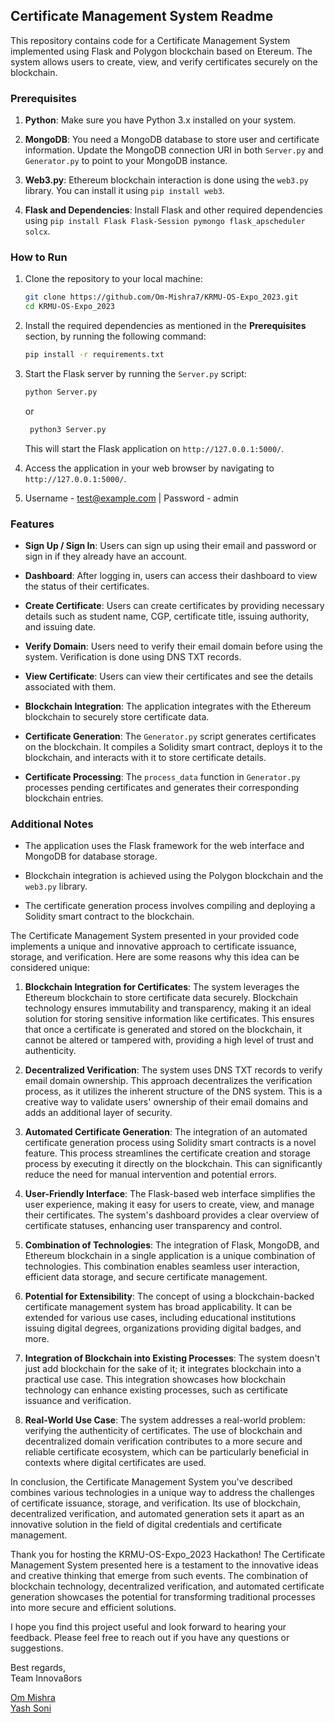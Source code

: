 ## Certificate Management System Readme

This repository contains code for a Certificate Management System implemented using Flask and Polygon blockchain based on Etereum. The system allows users to create, view, and verify certificates securely on the blockchain.

### Prerequisites

1. **Python**: Make sure you have Python 3.x installed on your system.

2. **MongoDB**: You need a MongoDB database to store user and certificate information. Update the MongoDB connection URI in both `Server.py` and `Generator.py` to point to your MongoDB instance.

3. **Web3.py**: Ethereum blockchain interaction is done using the `web3.py` library. You can install it using `pip install web3`.

4. **Flask and Dependencies**: Install Flask and other required dependencies using `pip install Flask Flask-Session pymongo flask_apscheduler solcx`.

### How to Run

1. Clone the repository to your local machine:

   ```bash
   git clone https://github.com/Om-Mishra7/KRMU-OS-Expo_2023.git
   cd KRMU-OS-Expo_2023
   ```

2. Install the required dependencies as mentioned in the **Prerequisites** section, by running the following command:

   ```bash
   pip install -r requirements.txt
   ```

3. Start the Flask server by running the `Server.py` script:

   ```bash
   python Server.py
   ```
   or 
   ```bash
    python3 Server.py
    ```

   This will start the Flask application on `http://127.0.0.1:5000/`.

4. Access the application in your web browser by navigating to `http://127.0.0.1:5000/`.

5. Username - test@example.com | Password - admin

### Features

- **Sign Up / Sign In**: Users can sign up using their email and password or sign in if they already have an account.

- **Dashboard**: After logging in, users can access their dashboard to view the status of their certificates.

- **Create Certificate**: Users can create certificates by providing necessary details such as student name, CGP, certificate title, issuing authority, and issuing date.

- **Verify Domain**: Users need to verify their email domain before using the system. Verification is done using DNS TXT records.

- **View Certificate**: Users can view their certificates and see the details associated with them.

- **Blockchain Integration**: The application integrates with the Ethereum blockchain to securely store certificate data.

- **Certificate Generation**: The `Generator.py` script generates certificates on the blockchain. It compiles a Solidity smart contract, deploys it to the blockchain, and interacts with it to store certificate details.

- **Certificate Processing**: The `process_data` function in `Generator.py` processes pending certificates and generates their corresponding blockchain entries.

### Additional Notes

- The application uses the Flask framework for the web interface and MongoDB for database storage.

- Blockchain integration is achieved using the Polygon blockchain and the `web3.py` library.

- The certificate generation process involves compiling and deploying a Solidity smart contract to the blockchain.


The Certificate Management System presented in your provided code implements a unique and innovative approach to certificate issuance, storage, and verification. Here are some reasons why this idea can be considered unique:

1. **Blockchain Integration for Certificates**: The system leverages the Ethereum blockchain to store certificate data securely. Blockchain technology ensures immutability and transparency, making it an ideal solution for storing sensitive information like certificates. This ensures that once a certificate is generated and stored on the blockchain, it cannot be altered or tampered with, providing a high level of trust and authenticity.

2. **Decentralized Verification**: The system uses DNS TXT records to verify email domain ownership. This approach decentralizes the verification process, as it utilizes the inherent structure of the DNS system. This is a creative way to validate users' ownership of their email domains and adds an additional layer of security.

3. **Automated Certificate Generation**: The integration of an automated certificate generation process using Solidity smart contracts is a novel feature. This process streamlines the certificate creation and storage process by executing it directly on the blockchain. This can significantly reduce the need for manual intervention and potential errors.

4. **User-Friendly Interface**: The Flask-based web interface simplifies the user experience, making it easy for users to create, view, and manage their certificates. The system's dashboard provides a clear overview of certificate statuses, enhancing user transparency and control.

5. **Combination of Technologies**: The integration of Flask, MongoDB, and Ethereum blockchain in a single application is a unique combination of technologies. This combination enables seamless user interaction, efficient data storage, and secure certificate management.

6. **Potential for Extensibility**: The concept of using a blockchain-backed certificate management system has broad applicability. It can be extended for various use cases, including educational institutions issuing digital degrees, organizations providing digital badges, and more.

7. **Integration of Blockchain into Existing Processes**: The system doesn't just add blockchain for the sake of it; it integrates blockchain into a practical use case. This integration showcases how blockchain technology can enhance existing processes, such as certificate issuance and verification.

8. **Real-World Use Case**: The system addresses a real-world problem: verifying the authenticity of certificates. The use of blockchain and decentralized domain verification contributes to a more secure and reliable certificate ecosystem, which can be particularly beneficial in contexts where digital certificates are used.

In conclusion, the Certificate Management System you've described combines various technologies in a unique way to address the challenges of certificate issuance, storage, and verification. Its use of blockchain, decentralized verification, and automated generation sets it apart as an innovative solution in the field of digital credentials and certificate management.


Thank you for hosting the KRMU-OS-Expo_2023 Hackathon! The Certificate Management System presented here is a testament to the innovative ideas and creative thinking that emerge from such events. The combination of blockchain technology, decentralized verification, and automated certificate generation showcases the potential for transforming traditional processes into more secure and efficient solutions.

I hope you find this project useful and look forward to hearing your feedback. Please feel free to reach out if you have any questions or suggestions.

Best regards,  
Team Innova8ors

[Om Mishra](https://github.com/Om-Mishra7)  
[Yash Soni](https://github.com/Yash-Soni7744)


